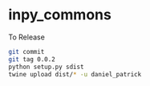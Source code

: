 # inpy_commons

To Release

```bash
git commit
git tag 0.0.2
python setup.py sdist
twine upload dist/* -u daniel_patrick
```
